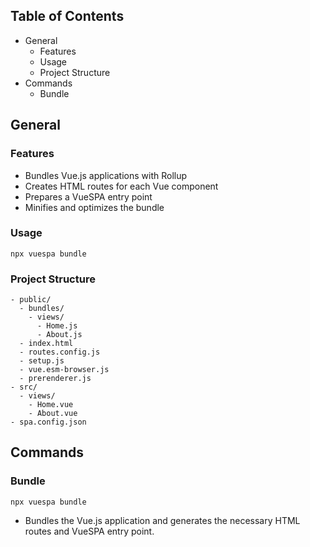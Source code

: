 ## Table of Contents

- General
  - Features
  - Usage
  - Project Structure
- Commands
  - Bundle

## General

### Features

- Bundles Vue.js applications with Rollup
- Creates HTML routes for each Vue component
- Prepares a VueSPA entry point
- Minifies and optimizes the bundle

### Usage

```
npx vuespa bundle
```

### Project Structure

```
- public/
  - bundles/
    - views/
      - Home.js
      - About.js
  - index.html
  - routes.config.js
  - setup.js
  - vue.esm-browser.js
  - prerenderer.js
- src/
  - views/
    - Home.vue
    - About.vue
- spa.config.json
```

## Commands

### Bundle

```
npx vuespa bundle
```

- Bundles the Vue.js application and generates the necessary HTML routes and VueSPA entry point.